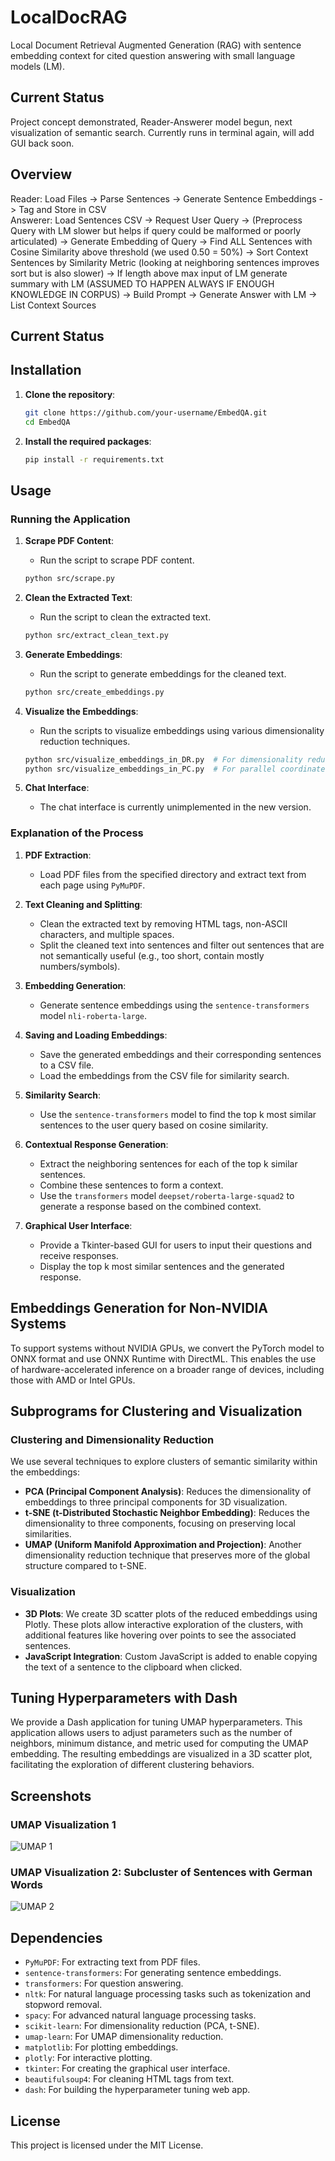 # LocalDocRAG

Local Document Retrieval Augmented Generation (RAG) with sentence embedding context for cited question answering with small language models (LM).

## Current Status

Project concept demonstrated, Reader-Answerer model begun, next visualization of semantic search. Currently runs in terminal again, will add GUI back soon.

## Overview

Reader: Load Files -> Parse Sentences -> Generate Sentence Embeddings -> Tag and Store in CSV  
Answerer: Load Sentences CSV -> Request User Query -> (Preprocess Query with LM slower but helps if query could be malformed or poorly articulated) -> Generate Embedding of Query -> Find ALL Sentences with Cosine Similarity above threshold (we used 0.50 = 50%) -> Sort Context Sentences by Similarity Metric (looking at neighboring sentences improves sort but is also slower) -> If length above max input of LM generate summary with LM (ASSUMED TO HAPPEN ALWAYS IF ENOUGH KNOWLEDGE IN CORPUS) -> Build Prompt -> Generate Answer with LM -> List Context Sources

## Current Status

## Installation

1. **Clone the repository**:

    ```sh
    git clone https://github.com/your-username/EmbedQA.git
    cd EmbedQA
    ```

2. **Install the required packages**:

    ```sh
    pip install -r requirements.txt
    ```

## Usage

### Running the Application

1. **Scrape PDF Content**:
    - Run the script to scrape PDF content.

    ```sh
    python src/scrape.py
    ```

2. **Clean the Extracted Text**:
    - Run the script to clean the extracted text.

    ```sh
    python src/extract_clean_text.py
    ```

3. **Generate Embeddings**:
    - Run the script to generate embeddings for the cleaned text.

    ```sh
    python src/create_embeddings.py
    ```

4. **Visualize the Embeddings**:
    - Run the scripts to visualize embeddings using various dimensionality reduction techniques.

    ```sh
    python src/visualize_embeddings_in_DR.py  # For dimensionality reduction visualization
    python src/visualize_embeddings_in_PC.py  # For parallel coordinates visualization
    ```

5. **Chat Interface**:
    - The chat interface is currently unimplemented in the new version.

### Explanation of the Process

1. **PDF Extraction**:
    - Load PDF files from the specified directory and extract text from each page using `PyMuPDF`.

2. **Text Cleaning and Splitting**:
    - Clean the extracted text by removing HTML tags, non-ASCII characters, and multiple spaces.
    - Split the cleaned text into sentences and filter out sentences that are not semantically useful (e.g., too short, contain mostly numbers/symbols).

3. **Embedding Generation**:
    - Generate sentence embeddings using the `sentence-transformers` model `nli-roberta-large`.

4. **Saving and Loading Embeddings**:
    - Save the generated embeddings and their corresponding sentences to a CSV file.
    - Load the embeddings from the CSV file for similarity search.

5. **Similarity Search**:
    - Use the `sentence-transformers` model to find the top k most similar sentences to the user query based on cosine similarity.

6. **Contextual Response Generation**:
    - Extract the neighboring sentences for each of the top k similar sentences.
    - Combine these sentences to form a context.
    - Use the `transformers` model `deepset/roberta-large-squad2` to generate a response based on the combined context.

7. **Graphical User Interface**:
    - Provide a Tkinter-based GUI for users to input their questions and receive responses.
    - Display the top k most similar sentences and the generated response.

## Embeddings Generation for Non-NVIDIA Systems

To support systems without NVIDIA GPUs, we convert the PyTorch model to ONNX format and use ONNX Runtime with DirectML. This enables the use of hardware-accelerated inference on a broader range of devices, including those with AMD or Intel GPUs.

## Subprograms for Clustering and Visualization

### Clustering and Dimensionality Reduction

We use several techniques to explore clusters of semantic similarity within the embeddings:

- **PCA (Principal Component Analysis)**: Reduces the dimensionality of embeddings to three principal components for 3D visualization.
- **t-SNE (t-Distributed Stochastic Neighbor Embedding)**: Reduces the dimensionality to three components, focusing on preserving local similarities.
- **UMAP (Uniform Manifold Approximation and Projection)**: Another dimensionality reduction technique that preserves more of the global structure compared to t-SNE.

### Visualization

- **3D Plots**: We create 3D scatter plots of the reduced embeddings using Plotly. These plots allow interactive exploration of the clusters, with additional features like hovering over points to see the associated sentences.
- **JavaScript Integration**: Custom JavaScript is added to enable copying the text of a sentence to the clipboard when clicked.

## Tuning Hyperparameters with Dash

We provide a Dash application for tuning UMAP hyperparameters. This application allows users to adjust parameters such as the number of neighbors, minimum distance, and metric used for computing the UMAP embedding. The resulting embeddings are visualized in a 3D scatter plot, facilitating the exploration of different clustering behaviors.

## Screenshots

### UMAP Visualization 1

![UMAP 1](screenshots/umap1.png)

### UMAP Visualization 2: Subcluster of Sentences with German Words

![UMAP 2](screenshots/umap2.png)

## Dependencies

- `PyMuPDF`: For extracting text from PDF files.
- `sentence-transformers`: For generating sentence embeddings.
- `transformers`: For question answering.
- `nltk`: For natural language processing tasks such as tokenization and stopword removal.
- `spacy`: For advanced natural language processing tasks.
- `scikit-learn`: For dimensionality reduction (PCA, t-SNE).
- `umap-learn`: For UMAP dimensionality reduction.
- `matplotlib`: For plotting embeddings.
- `plotly`: For interactive plotting.
- `tkinter`: For creating the graphical user interface.
- `beautifulsoup4`: For cleaning HTML tags from text.
- `dash`: For building the hyperparameter tuning web app.

## License

This project is licensed under the MIT License.
